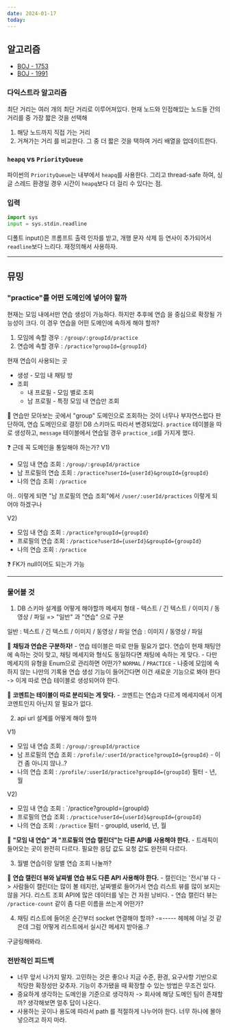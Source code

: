 ```yaml
---
date: 2024-01-17
today:
---
```

## 알고리즘
- [BOJ - 1753](https://www.acmicpc.net/problem/1753)
- [BOJ - 1991](https://www.acmicpc.net/problem/1991)

### 다익스트라 알고리즘
최단 거리는 여러 개의 최단 거리로 이루어져있다.
현재 노드와 인접해있는 노드들 간의 거리를 중 가장 짧은 것을 선택해
1. 해당 노드까지 직접 가는 거리
2. 거쳐가는 거리
를 비교한다.
그 중 더 짧은 것을 택하여 거리 배열을 업데이트한다.

### `heapq` vs `PriorityQueue`
파이썬의 `PriorityQueue`는 내부에서 `heapq`를 사용한다. 그리고 thread-safe 하여, 싱글 스레드 환경일 경우 시간이 `heapq`보다 더 걸리 수 있다는 점.

### 입력
```python
import sys
input = sys.stdin.readline
```

디폴트 input()은 프롬프트 출력 인자를 받고, 개행 문자 삭제 등 연사이 추가되어서 `readline`보다 느리다.
재정의해서 사용하자.




---

## 뮤밍
### "practice"를 어떤 도메인에 넣어야 할까
현재는 모임 내에서만 연습 생성이 가능하다. 하지만 추후에 연습 을 중심으로 확장될 가능성이 크다.
이 경우 연습을 어떤 도메인에 속하게 해야 할까?
1. 모임에 속할 경우 :  `/group/:groupId/practice`
2. 연습에 속할 경우 : `/practice?groupId={groupId}`

현재 연습이 사용되는 곳
- 생성 - 모임 내 채팅 방
- 조회
	- 내 프로필 - 모임 별로 조회
	- 남 프로필 - 특정 모임 내 연습만 조회

📍 연습만 모아보는 곳에서 "group" 도메인으로 조회하는 것이 너무나 부자연스럽다 판단하여, 연습 도메인으로 결정!
DB 스키마도 따라서 변경되었다.
`practice` 테이블을 따로 생성하고, `message` 테이블에서 연습일 경우 `practice_id`를 가지게 했다.

❓ 근데 꼭 도메인을 통일해야 하는가? 
V1)
- 모임 내 연습 조회 : `/group/:groupId/practice`
- 남 프로필의 연습 조회 : `/practice?userId={userId}&groupId={groupId}`
- 나의 연습 조회 : `/practice`

아.. 이렇게 되면 "남 프로필의 연습 조회"에서 `/user/:userId/practices` 이렇게 되어야 하겠구나

V2)
- 모임 내 연습 조회 : `/practice?groupId={groupId}`
- 프로필의 연습 조회 : `/practice?userId={userId}&groupId={groupId}`
- 나의 연습 조회 : `/practice`


❓ FK가 null이어도 되는가
가능



---
### 물어볼 것

1. DB 스키마 설계를 어떻게 해야할까
메세지 형태 - 텍스트 / 긴 텍스트 / 이미지 / 동영상 / 파일
=> "일반" 과 "연습" 으로 구분

일반 : 텍스트 / 긴 텍스트 / 이미지 / 동영상 / 파일
연습 : 이미지 / 동영상 / 파일


📍 **채팅과 연습은 구분하자!** 
	- 연습 테이블은 따로 만들 필요가 없다. 연습이 현재 채팅안에 속하는 것이 맞고, 채팅 메세지와 형식도 동일하다면 채팅에 속하는 게 맞다. 
	- 다만 메세지의 유형을 Enum으로 관리하면 어떤가? `NORMAL` / `PRACTICE`
	- 나중에 모임에 속하지 않는 나만의 기록용 연습 생성 기능이 들어간다면 이건 새로운 기능으로 봐야 한다 -> 이게 따로 연습 테이블로 생성되어야 한다.


📍 **코멘트는 테이블이 따로 분리되는 게 맞다.** 
	- 코멘트는 연습과 다르게 메세지에서 이게 코멘트인지 아닌지 알 필요가 없다.


2. api url 설계를 어떻게 해야 할까

V1)
- 모임 내 연습 조회 : `/group/:groupId/practice`
- 남 프로필의 연습 조회 : `/profile/:userId/practice?groupId={groupId}` - 이건 좀 아니지 않나..?
- 나의 연습 조회 : `/profile/:userId/practice?groupId={groupId}`
필터 - 년, 월

V2)
- 모임 내 연습 조회 : `/practice?groupId={groupId}
- 프로필의 연습 조회 : `/practice?userId={userId}&groupId={groupId}`
- 나의 연습 조회 : `/practice`
필터 - groupId, userId, 년, 월


📍 **"모임 내 연습" 과 "프로필의 연습 캘린더"는 다른 API를 사용해야 한다.**
	- 트래픽이 들어오는 곳이 완전히 다르다. 필요한 응답 값도 요청 값도 완전히 다르다.




3. 월별 연습이랑 일별 연습 조회 나눌까?

📍 **연습 캘린더 뷰와 날짜별 연습 뷰도 다른 API 사용해야 한다.**
	- 캘린더는 '전시'뷰 다 -> 사람들이 캘린더는 많이 볼 테지만, 날짜별로 들어가서 연습 리스트 뷰를 많이 보지는 않을 거다. 리스트 조회 API에 많은 데이터를 넣는 건 자원 낭비다.
	- 연습 캘린더 뷰는 `/practice-count` 같이 좀 다른 이름을 쓰는게 어떤가?


4. 채팅 리스트에 들어온 순간부터 socket 연결해야 할까? -=----- 헤헤헤
아닐 것 같은데 그럼 어떻게 리스트에서 실시간 메세지 받아옴..?

구글링해봐라.


### 전반적인 피드백
- 너무 앞서 나가지 말자. 고민하는 것은 좋으나 지금 수준, 환경, 요구사항 기반으로 적당한 확장성만 갖추자. 기능이 추가됐을 때 확장할 수 있는 방법은 무조건 있다.
- 중요하게 생각하는 도메인을 기준으로 생각하자 -> 회사에 해당 도메인 팀이 존재할까? 생각해보면 얼추 답이 나온다.
- 사용하는 곳이나 용도에 따라서 path 를 적절하게 나누어야 한다. 너무 하나에 몰아넣으려고 하지 마라.


